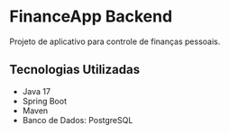 # FinanceApp Backend

Projeto de aplicativo para controle de finanças pessoais.

## Tecnologias Utilizadas

- Java 17
- Spring Boot
- Maven
- Banco de Dados: PostgreSQL

